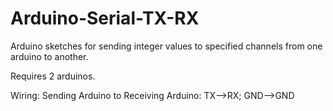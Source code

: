 # Arduino-Serial-TX-RX
Arduino sketches for sending integer values to specified channels from one arduino to another.

Requires 2 arduinos. 

Wiring: Sending Arduino to Receiving Arduino: TX-->RX; GND-->GND

